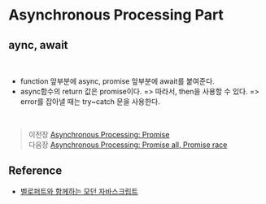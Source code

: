 # Asynchronous Processing Part

## aync, await
<br>

- function 앞부분에 async, promise 앞부분에 await를 붙여준다. 
- async함수의 return 값은 promise이다.
=> 따라서, then을 사용할 수 있다.
=> error를 잡아낼 때는 try~catch 문을 사용한다.

</br>

>   이전장 [Asynchronous Processing: Promise](https://github.com/ss-won/Javascript/blob/master/Asynchronous_Processing/ap2.md)<br/>
>   다음장 [Asynchronous Processing: Promise all, Promise race](https://github.com/ss-won/Javascript/blob/master/Asynchronous_Processing/ap4.md)

## Reference
- [벨로퍼트와 함께하는 모던 자바스크립트](https://learnjs.vlpt.us/)